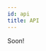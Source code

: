 ```yaml
---
id: api
title: API
---
```


Soon!
<!-- This is a link to [another document.](/docs/en/getting-started.md) -->
<!-- This is a link to an [external page.](http://www.example.com) -->
